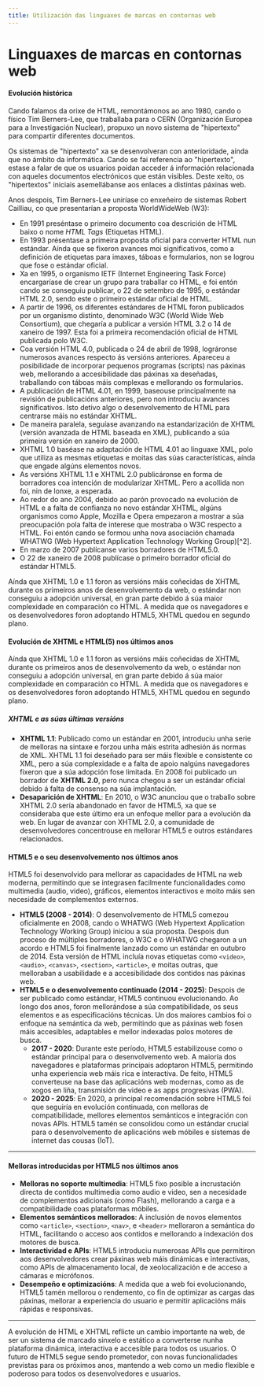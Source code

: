 ```yaml
---
title: Utilización das linguaxes de marcas en contornas web
---
```


# Linguaxes de marcas en contornas web

#### **Evolución histórica**

Cando falamos da orixe de HTML, remontámonos ao ano 1980, cando o físico Tim Berners-Lee, que traballaba para o CERN (Organización Europea para a Investigación Nuclear), propuxo un novo sistema de "hipertexto" para compartir diferentes documentos.

Os sistemas de "hipertexto" xa se desenvolveran con anterioridade, aínda que no ámbito da informática. Cando se fai referencia ao "hipertexto", estase a falar de que os usuarios poidan acceder á información relacionada con aqueles documentos electrónicos que están visibles. Deste xeito, os "hipertextos" iniciais asemellábanse aos enlaces a distintas páxinas web.

Anos despois, Tim Berners-Lee uniríase co enxeñeiro de sistemas Robert Cailliau, co que presentarían a proposta WorldWideWeb (W3):

- En 1991 preséntase o primeiro documento coa descrición de HTML baixo o nome *HTML Tags* (Etiquetas HTML).
- En 1993 présentase a primeira proposta oficial para converter HTML nun estándar. Aínda que se fixeron avances moi significativos, como a definición de etiquetas para imaxes, táboas e formularios, non se logrou que fose o estándar oficial.
- Xa en 1995, o organismo IETF (Internet Engineering Task Force) encargaríase de crear un grupo para traballar co HTML, e foi entón cando se conseguiu publicar, o 22 de setembro de 1995, o estándar HTML 2.0, sendo este o primeiro estándar oficial de HTML.
- A partir de 1996, os diferentes estándares de HTML foron publicados por un organismo distinto, denominado W3C (World Wide Web Consortium), que chegaría a publicar a versión HTML 3.2 o 14 de xaneiro de 1997. Esta foi a primeira recomendación oficial de HTML publicada polo W3C.
- Coa versión HTML 4.0, publicada o 24 de abril de 1998, lográronse numerosos avances respecto ás versións anteriores. Apareceu a posibilidade de incorporar pequenos programas (scripts) nas páxinas web, mellorando a accesibilidade das páxinas xa deseñadas, traballando con táboas máis complexas e mellorando os formularios.
- A publicación de HTML 4.01, en 1999, baseouse principalmente na revisión de publicacións anteriores, pero non introduciu avances significativos. Isto detivo algo o desenvolvemento de HTML para centrarse máis no estándar XHTML.
- De maneira paralela, seguíase avanzando na estandarización de XHTML (versión avanzada de HTML baseada en XML), publicando a súa primeira versión en xaneiro de 2000.
- XHTML 1.0 baséase na adaptación de HTML 4.01 ao linguaxe XML, polo que utiliza as mesmas etiquetas e moitas das súas características, aínda que engade algúns elementos novos.
- As versións XHTML 1.1 e XHTML 2.0 publicáronse en forma de borradores coa intención de modularizar XHTML. Pero a acollida non foi, nin de lonxe, a esperada.
- Ao redor do ano 2004, debido ao parón provocado na evolución de HTML e a falta de confianza no novo estándar XHTML, algúns organismos como Apple, Mozilla e Opera empezaron a mostrar a súa preocupación pola falta de interese que mostraba o W3C respecto a HTML. Foi entón cando se formou unha nova asociación chamada WHATWG (Web Hypertext Application Technology Working Group)[^2].
- En marzo de 2007 publícanse varios borradores de HTML5.0.
- O 22 de xaneiro de 2008 publícase o primeiro borrador oficial do estándar HTML5.

Aínda que XHTML 1.0 e 1.1 foron as versións máis coñecidas de XHTML durante os primeiros anos de desenvolvemento da web, o estándar non conseguiu a adopción universal, en gran parte debido á súa maior complexidade en comparación co HTML. A medida que os navegadores e os desenvolvedores foron adoptando HTML5, XHTML quedou en segundo plano.

#### **Evolución de XHTML e HTML(5) nos últimos anos**

Aínda que XHTML 1.0 e 1.1 foron as versións máis coñecidas de XHTML durante os primeiros anos de desenvolvemento da web, o estándar non conseguiu a adopción universal, en gran parte debido á súa maior complexidade en comparación co HTML. A medida que os navegadores e os desenvolvedores foron adoptando HTML5, XHTML quedou en segundo plano.

##### **XHTML e as súas últimas versións**

- **XHTML 1.1**: Publicado como un estándar en 2001, introduciu unha serie de melloras na sintaxe e forzou unha máis estrita adhesión ás normas de XML. XHTML 1.1 foi deseñado para ser máis flexible e consistente co XML, pero a súa complexidade e a falta de apoio nalgúns navegadores fixeron que a súa adopción fose limitada. En 2008 foi publicado un borrador de **XHTML 2.0**, pero nunca chegou a ser un estándar oficial debido á falta de consenso na súa implantación.
- **Desaparición de XHTML**: En 2010, o W3C anunciou que o traballo sobre XHTML 2.0 sería abandonado en favor de HTML5, xa que se consideraba que este último era un enfoque mellor para a evolución da web. En lugar de avanzar con XHTML 2.0, a comunidade de desenvolvedores concentrouse en mellorar HTML5 e outros estándares relacionados.

#### **HTML5 e o seu desenvolvemento nos últimos anos**

HTML5 foi desenvolvido para mellorar as capacidades de HTML na web moderna, permitindo que se integrasen facilmente funcionalidades como multimedia (audio, video), gráficos, elementos interactivos e moito máis sen necesidade de complementos externos.

- **HTML5 (2008 - 2014)**: O desenvolvemento de HTML5 comezou oficialmente en 2008, cando o WHATWG (Web Hypertext Application Technology Working Group) iniciou a súa proposta. Despois dun proceso de múltiples borradores, o W3C e o WHATWG chegaron a un acordo e HTML5 foi finalmente lanzado como un estándar en outubro de 2014. Esta versión de HTML incluía novas etiquetas como `<video>`, `<audio>`, `<canvas>`, `<section>`, `<article>`, e moitas outras, que melloraban a usabilidade e a accesibilidade dos contidos nas páxinas web.
- **HTML5 e o desenvolvemento continuado (2014 - 2025)**: Despois de ser publicado como estándar, HTML5 continuou evolucionando. Ao longo dos anos, foron mellorándose a súa compatibilidade, os seus elementos e as especificacións técnicas. Un dos maiores cambios foi o enfoque na semántica da web, permitindo que as páxinas web fosen máis accesibles, adaptables e mellor indexadas polos motores de busca.
  - **2017 - 2020**: Durante este período, HTML5 estabilizouse como o estándar principal para o desenvolvemento web. A maioría dos navegadores e plataformas principais adoptaron HTML5, permitindo unha experiencia web máis rica e interactiva. De feito, HTML5 converteuse na base das aplicacións web modernas, como as de xogos en liña, transmisión de video e as apps progresivas (PWA).
  - **2020 - 2025**: En 2020, a principal recomendación sobre HTML5 foi que seguiría en evolución continuada, con melloras de compatibilidade, mellores elementos semánticos e integración con novas APIs. HTML5 tamén se consolidou como un estándar crucial para o desenvolvemento de aplicacións web móbiles e sistemas de internet das cousas (IoT).

------

#### **Melloras introducidas por HTML5 nos últimos anos**

- **Melloras no soporte multimedia**: HTML5 fixo posible a incrustación directa de contidos multimedia como audio e video, sen a necesidade de complementos adicionais (como Flash), mellorando a carga e a compatibilidade coas plataformas móbiles.
- **Elementos semánticos mellorados**: A inclusión de novos elementos como `<article>`, `<section>`, `<nav>`, e `<header>` melloraron a semántica do HTML, facilitando o acceso aos contidos e mellorando a indexación dos motores de busca.
- **Interactividad e APIs**: HTML5 introduciu numerosas APIs que permitiron aos desenvolvedores crear páxinas web máis dinámicas e interactivas, como APIs de almacenamento local, de xeolocalización e de acceso a cámaras e micrófonos.
- **Desempeño e optimizacións**: A medida que a web foi evolucionando, HTML5 tamén mellorou o rendemento, co fin de optimizar as cargas das páxinas, mellorar a experiencia do usuario e permitir aplicacións máis rápidas e responsivas.

------

A evolución de HTML e XHTML reflicte un cambio importante na web, de ser un sistema de marcado sinxelo e estático a converterse nunha plataforma dinámica, interactiva e accesible para todos os usuarios. O futuro de HTML5 segue sendo prometedor, con novas funcionalidades previstas para os próximos anos, mantendo a web como un medio flexible e poderoso para todos os desenvolvedores e usuarios.